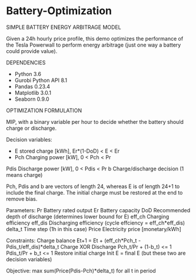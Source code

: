 # Battery-Optimization

SIMPLE BATTERY ENERGY ARBITRAGE MODEL

Given a 24h hourly price profile, this demo optimizes the performance of the Tesla Powerwall to perform energy arbitrage 
(just one way a battery could provide value).

DEPENDENCIES
  - Python 3.6
  - Gurobi Python API 8.1
  - Pandas 0.23.4
  - Matplotlib 3.0.1
  - Seaborn 0.9.0

OPTIMIZATION FORMULATION

MIP, with a binary variable per hour to decide whether the battery should charge or discharge.

Decision variables:
  - E     stored charge [kWh],       Er*(1-DoD) < E < Er
  - Pch   Charging power [kW],       0 < Pch < Pr
  
  
  Pdis  Discharge power [kW],      0 < Pdis < Pr
  b     Charge/discharge decision (1 means charge)
  
  Pch, Pdis and b are vectors of length 24, whereas E is of length 24+1 to include the final charge. The initial charge must be restored
  at the end to remove bias.
  
Parameters:
  Pr          Battery rated output
  Er          Battery capacity
  DoD         Recommended depth of discharge (determines lower bound for E)
  eff_ch      Charging efficiency
  eff_dis     Discharging efficiency (cycle effciency = eff_ch*eff_dis)
  delta_t     Time step (1h in this case)
  Price       Electricity price [monetary/kWh]
  
Constraints:
  Charge balance          Et+1 = Et + (eff_ch*Pch_t - Pdis_t/eff_dis)*delta_t
  Charge XOR Discharge    Pch_t/Pr + (1-b_t) <= 1
                          Pdis_t/Pr + b_t <= 1
  Restore initial charge  Init E = final E (but these two are decision variables)
  
Objective:
  max sum(Price(Pdis-Pch)*delta_t) for all t in period
